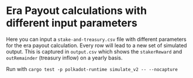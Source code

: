 # Era Payout calculations with different input parameters

Here you can input a `stake-and-treasury.csv` file with different parameters for the era payout calculation. Every row will lead to a new set of simulated output. This is captured in `output.csv` which shows the `stakerReward` and `outRemainder` (treasury inflow) on a yearly basis.

Run with  `cargo test -p polkadot-runtime simulate_v2 -- --nocapture`